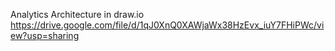 Analytics Architecture in draw.io https://drive.google.com/file/d/1qJ0XnQ0XAWjaWx38HzEvx_iuY7FHiPWc/view?usp=sharing
